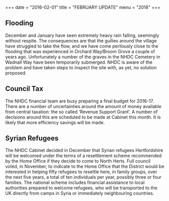 +++
date = "2016-02-01"
title = "FEBRUARY UPDATE"
menu = "2016"
+++


## Flooding
December and January have seen extremely heavy rain falling, seemingly
without respite. The consequences are that the gullies around the
village have struggled to take the flow, and we have come perilously
close to the flooding that was experienced in Orchard Way/Broom Grove a
couple of years ago. Unfortunately a number of the graves in the NHDC
Cemetery in Wadnall Way have been temporarily submerged. NHDC is aware
of the problem and have taken steps to inspect the site with, as yet, no
solution proposed.  

## Council Tax
The NHDC financial team are busy preparing a final budget for 2016-17.
There are a number of uncertainties around the amount of money available
from central taxation: the so called ‘Revenue Support Grant’. A number
of decisions around this are scheduled to be made at Cabinet this month.
It is likely that more efficiency savings will be made.  

## Syrian Refugees
The NHDC Cabinet decided in December that Syrian refugees Hertfordshire
will be welcomed under the terms of a resettlement scheme recommended by
the Home Office if they decide to come to North Herts. Full council
voted, in November, to indicate to the Home Office that the District
would be interested in helping fifty refugees to resettle here, in
family groups, over the next five years, a total of ten individuals per
year, possibly three or four families. The national scheme includes
financial assistance to local authorities prepared to welcome refugees,
who will be transported to the UK directly from camps in Syria or
immediately neighbouring countries.
